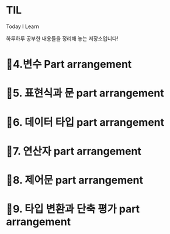# TIL

Today I Learn

하루하루 공부한 내용들을 정리해 놓는 저장소입니다!

# 🎈4.변수 Part arrangement

# 🎈5. 표현식과 문 part arrangement

# 🎈6. 데이터 타입 part arrangement

# 🎈7. 연산자 part arrangement

# 🎈8. 제어문 part arrangement

# 🎈9. 타입 변환과 단축 평가 part arrangement
